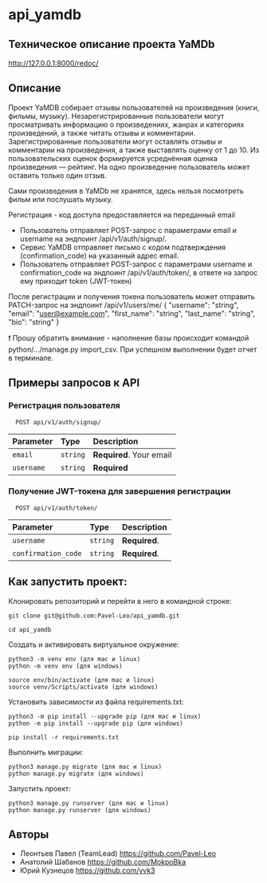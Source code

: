 # api_yamdb

## Техническое описание проекта YaMDb
http://127.0.0.1:8000/redoc/

## Описание

Проект YaMDB собирает отзывы пользователей на произведения (книги, фильмы, музыку). Незарегистрированные пользователи могут просматривать информацию о произведениях, жанрах и категориях произведений, а также читать отзывы и комментарии. Зарегистрированные пользователи могут оставлять отзывы и комментарии на произведения, а также выставлять оценку от 1 до 10. Из пользовательских оценок формируется усреднённая оценка произведения — рейтинг. На одно произведение пользователь может оставить только один отзыв.

Сами произведения в YaMDb не хранятся, здесь нельзя посмотреть фильм или послушать музыку.

Регистрация - код доступа предоставляется на переданный email
- Пользователь отправляет POST-запрос с параметрами email и username на эндпоинт /api/v1/auth/signup/.
- Сервис YaMDB отправляет письмо с кодом подтверждения (confirmation_code) на указанный адрес email.
- Пользователь отправляет POST-запрос с параметрами username и confirmation_code на эндпоинт /api/v1/auth/token/, в ответе на запрос ему приходит token (JWT-токен)

После регистрации и получения токена пользователь может отправить PATCH-запрос на эндпоинт /api/v1/users/me/
{
  "username": "string",
  "email": "user@example.com",
  "first_name": "string",
  "last_name": "string",
  "bio": "string"
}

:exclamation: Прошу обратить внимание - наполнение базы происходит командой python/.../manage.py import_csv.
При успешном выполнении будет отчет в терминале.

## Примеры запросов к API

### Регистрация пользователя

```http
  POST api/v1/auth/signup/
```

| Parameter | Type     | Description                |
| :-------- | :------- | :------------------------- |
| `email` | `string` | **Required**. Your email|
| `username` | `string` | **Required**|

### Получение JWT-токена для завершения регистрации

```http
  POST api/v1/auth/token/
```

| Parameter | Type     | Description                |
| :-------- | :------- | :------------------------- |
| `username` | `string` | **Required**.|
| `confirmation_code` | `string` | **Required**.| code from email


## Как запустить проект:

Клонировать репозиторий и перейти в него в командной строке:

```
git clone git@github.com:Pavel-Leo/api_yamdb.git
```

```
cd api_yamdb
```

Cоздать и активировать виртуальное окружение:

```
python3 -m venv env (для mac и linux)
python -m venv env (для windows)
```

```
source env/bin/activate (для mac и linux)
source venv/Scripts/activate (для windows)
```

Установить зависимости из файла requirements.txt:

```
python3 -m pip install --upgrade pip (для mac и linux)
python -m pip install --upgrade pip (для windows)
```

```
pip install -r requirements.txt
```

Выполнить миграции:

```
python3 manage.py migrate (для mac и linux)
python manage.py migrate (для windows)
```

Запустить проект:

```
python3 manage.py runserver (для mac и linux)
python manage.py runserver (для windows)
```

## Авторы
- Леонтьев Павел (TeamLead) https://github.com/Pavel-Leo
- Анатолий Шабанов https://github.com/MokpoBka
- Юрий Кузнецов https://github.com/yvk3
